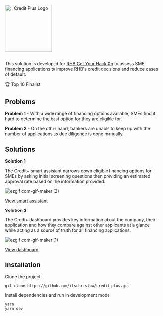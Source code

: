 <div style="display: flex" align="center">
  <img src="https://user-images.githubusercontent.com/21194612/180143024-0552f5e0-a567-4a62-8e7f-af95277c1c77.png" alt="Credit Plus Logo" width="150px" />
</div>

<br />

This solution is developed for [RHB Get Your Hack On](https://www.jomhack.com/rhbhackathon/) to assess SME financing applications to improve RHB's credit decisions and reduce cases of default.

🏆 Top 10 Finalist

## Problems
  
**Problem 1** - With a wide range of financing options available, SMEs find it hard to determine the best option for they are eligible for. 

**Problem 2** - On the other hand, bankers are unable to keep up with the number of applications as due diligence is done manually.

## Solutions

**Solution 1**

The Credit+ smart assistant narrows down eligible financing options for SMEs by asking initial screening questions then providing an estimated approval rate based on the information provided.

![ezgif com-gif-maker (2)](https://user-images.githubusercontent.com/21194612/180148996-653268d7-1612-41ec-83fc-838be478702b.gif)

[View smart assistant](https://credit-plus.vercel.app/)

**Solution 2**

The Credi+ dashboard provides key information about the company, their application and how they compare against other applicants at a glance while acting as a source of truth for all financing applications.

![ezgif com-gif-maker (1)](https://user-images.githubusercontent.com/21194612/180145563-342b91df-32ce-4073-b4bd-3a118eb6b955.gif)

[View dashboard](https://credit-plus.vercel.app/dashboard)

## Installation

Clone the project

```
git clone https://github.com/itschrislow/credit-plus.git
```

Install dependencies and run in development mode

```
yarn
yarn dev
```
